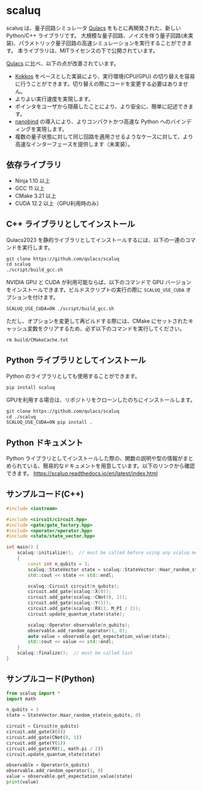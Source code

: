 # scaluq

scaluq は、量子回路シミュレータ [Qulacs](https://github.com/qulacs/qulacs) をもとに再開発された、新しい Python/C++ ライブラリです。
大規模な量子回路、ノイズを伴う量子回路(未実装)、パラメトリック量子回路の高速シミュレーションを実行することができます。
本ライブラリは、MITライセンスの下で公開されています。

[Qulacs](https://github.com/qulacs/qulacs) に比べ、以下の点が改善されています。

- [Kokkos](https://github.com/kokkos/kokkos) をベースとした実装により、実行環境(CPU/GPU) の切り替えを容易に行うことができます。切り替えの際にコードを変更する必要はありません。
- よりよい実行速度を実現します。
- ポインタをユーザから隠蔽したことにより、より安全に、簡単に記述できます。
- [nanobind](https://github.com/wjakob/nanobind) の導入により、よりコンパクトかつ高速な Python へのバインディングを実現します。
- 複数の量子状態に対して同じ回路を適用させるようなケースに対して、より高速なインターフェースを提供します（未実装）。

## 依存ライブラリ

- Ninja 1.10 以上
- GCC 11 以上
- CMake 3.21 以上
- CUDA 12.2 以上（GPU利用時のみ）

## C++ ライブラリとしてインストール

Qulacs2023 を静的ライブラリとしてインストールするには、以下の一連のコマンドを実行します。

```txt
git clone https://github.com/qulacs/scaluq
cd scaluq
./script/build_gcc.sh
```

NVIDIA GPU と CUDA が利用可能ならば、以下のコマンドで GPU バージョンをインストールできます。ビルドスクリプトの実行の際に `SCALUQ_USE_CUDA` オプションを付けます。

```txt
SCALUQ_USE_CUDA=ON ./script/build_gcc.sh
```

ただし、オプションを変更して再ビルドする際には、CMake にセットされたキャッシュ変数をクリアするため、必ず以下のコマンドを実行してください。

```txt
rm build/CMakeCache.txt
```

## Python ライブラリとしてインストール
Python のライブラリとしても使用することができます。
```txt
pip install scaluq
```

GPUを利用する場合は、リポジトリをクローンしたのちにインストールします。
```txt
git clone https://github.com/qulacs/scaluq
cd ./scaluq
SCALUQ_USE_CUDA=ON pip install . 
```

## Python ドキュメント
Python ライブラリとしてインストールした際の、関数の説明や型の情報がまとめられている、簡易的なドキュメントを用意しています。以下のリンクから確認できます。
https://scaluq.readthedocs.io/en/latest/index.html


## サンプルコード(C++)

```cpp
#include <iostream>

#include <circuit/circuit.hpp>
#include <gate/gate_factory.hpp>
#include <operator/operator.hpp>
#include <state/state_vector.hpp>

int main() {
    scaluq::initialize();  // must be called before using any scaluq methods
    {
        const int n_qubits = 3;
        scaluq::StateVector state = scaluq::StateVector::Haar_random_state(n_qubits, 0);
        std::cout << state << std::endl;

        scaluq::Circuit circuit(n_qubits);
        circuit.add_gate(scaluq::X(0));
        circuit.add_gate(scaluq::CNot(0, 1));
        circuit.add_gate(scaluq::Y(1));
        circuit.add_gate(scaluq::RX(1, M_PI / 2));
        circuit.update_quantum_state(state);

        scaluq::Operator observable(n_qubits);
        observable.add_random_operator(1, 0);
        auto value = observable.get_expectation_value(state);
        std::cout << value << std::endl;
    }
    scaluq::finalize();  // must be called last
}
```

## サンプルコード(Python)

```Python
from scaluq import *
import math

n_qubits = 3
state = StateVector.Haar_random_state(n_qubits, 0)

circuit = Circuit(n_qubits)
circuit.add_gate(X(0))
circuit.add_gate(CNot(0, 1))
circuit.add_gate(Y(1))
circuit.add_gate(RX(1, math.pi / 2))
circuit.update_quantum_state(state)

observable = Operator(n_qubits)
observable.add_random_operator(1, 0)
value = observable.get_expectation_value(state)
print(value)

```
